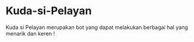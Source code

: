 # Kuda-si-Pelayan
Kuda si Pelayan merupakan bot yang dapat melakukan berbagai hal yang menarik dan keren !
